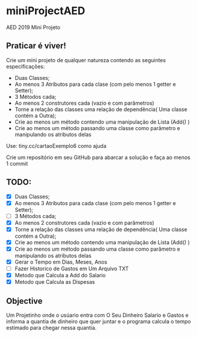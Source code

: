 # miniProjectAED
AED 2019 Mini Projeto
## Praticar é viver!
Crie um mini projeto de qualquer natureza contendo as 
seguintes especificações:
 - Duas Classes;
 - Ao menos 3 Atributos para cada clase 
 (com pelo menos 1 getter e Setter);
 - 3 Métodos cada;
 - Ao menos 2 construtores cada (vazio e com parâmetros)
 - Torne a relação das classes uma relação de dependência(
 Uma classe contém a Outra);
 - Crie ao menos um método contendo uma manipulação de 
 Lista (Add() ) 
 - Crie ao menos um método passando uma classe como 
 parâmetro e manipulando os atributos delas
 
 Use: tiny.cc/cartaoExemplo6 como ajuda
 
 Crie um repositório em seu GitHub para abarcar a 
 solução e faça ao menos 1 commit

## TODO:

- [x] Duas Classes;
 - [x] Ao menos 3 Atributos para cada clase 
 (com pelo menos 1 getter e Setter);
 - [ ] 3 Métodos cada;
 - [x] Ao menos 2 construtores cada (vazio e com parâmetros)
- [x] Torne a relação das classes uma relação de dependência(
 Uma classe contém a Outra);
 - [x] Crie ao menos um método contendo uma manipulação de 
 Lista (Add() ) 
 - [x] Crie ao menos um método passando uma classe como 
 parâmetro e manipulando os atributos delas
 - [x] Gerar o Tempo em Dias, Meses, Anos
 - [ ] Fazer Historico de Gastos em Um Arquivo TXT
 - [x] Metodo que Calcula a Add do Salario
 - [x] Metodo que Calcula as Dispesas
 
 ## Objective
  
  Um Projetinho onde o usúario entra com O Seu Dinheiro Salario e Gastos e informa a quantia de dinheiro que quer juntar e o programa calcula o tempo estimado para chegar nessa quantia.
